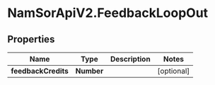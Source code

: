 # NamSorApiV2.FeedbackLoopOut

## Properties
Name | Type | Description | Notes
------------ | ------------- | ------------- | -------------
**feedbackCredits** | **Number** |  | [optional] 


